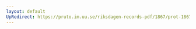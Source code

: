 ```yaml
---
layout: default
UpRedirect: https://pruto.im.uu.se/riksdagen-records-pdf/1867/prot-1867--fk--412/prot-1867--fk--412_001.pdf
---
```

